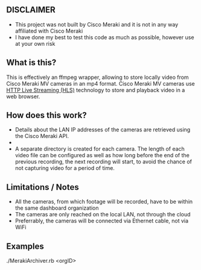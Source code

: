 ## DISCLAIMER
- This project was not built by Cisco Meraki and it is not in any way affiliated with Cisco Meraki
- I have done my best to test this code as much as possible, however use at your own risk


## What is this?
This is effectively an ffmpeg wrapper, allowing to store locally video from Cisco Meraki MV cameras in an mp4 format. Cisco Meraki MV cameras use [HTTP Live Streaming (HLS)](https://en.wikipedia.org/wiki/HTTP_Live_Streaming) technology to store and playback video in a web browser.


## How does this work?
- Details about the LAN IP addresses of the cameras are retrieved using the Cisco Meraki API.
-
- A separate directory is created for each camera. The length of each video file can be configured as well as how long before the end of the previous recording, the next recording will start, to avoid the chance of not capturing video for a period of time.


## Limitations / Notes
- All the cameras, from which footage will be recorded, have to be within the same dashboard organization
- The cameras are only reached on the local LAN, not through the cloud
- Preferrably, the cameras will be connected via Ethernet cable, not via WiFi



## Examples

./MerakiArchiver.rb \<orgID\>
